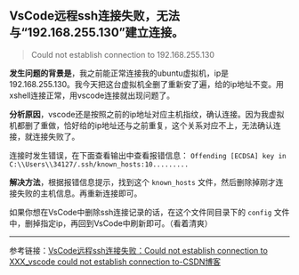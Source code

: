 ## VsCode远程ssh连接失败，无法与“192.168.255.130”建立连接。

> Could not establish connection to 192.168.255.130

**发生问题的背景是**，我之前能正常连接我的ubuntu虚拟机，ip是192.168.255.130。我今天把这台虚拟机全删了重新安了遍，给的ip地址不变。用xshell连接正常，用vscode连接就出现问题了。

**分析原因**，vscode还是按照之前的ip地址对应主机指纹，确认连接。因为我虚拟机都删了重做，恰好给的ip地址还与之前重复，这个关系对应不上，无法确认连接，就连接失败了。

连接时发生错误，在下面查看输出中查看报错信息：
`Offending [ECDSA] key in C:\\Users\\34127/.ssh/known_hosts:10.........`

**解决方法**，根据报错信息提示，找到这个 `known_hosts` 文件，然后删除掉刚才连接失败的主机信息。再重新连接即可。

如果你想在VsCode中删除ssh连接记录的话，在这个文件同目录下的 `config`  文件中，删掉指定ip，再回到VsCode中刷新即可。（看着清爽）





---

参考链接：[VsCode远程ssh连接失败：Could not establish connection to XXX_vscode could not establish connection to-CSDN博客](https://blog.csdn.net/u014552102/article/details/140417923)



